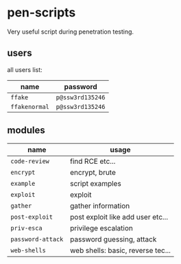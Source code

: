 # pen-scripts

Very useful script during penetration testing.

## users

all users list:

| name            | password           |
| --------------- | ------------------ |
| `ffake`         | `p@ssw3rd135246`   |
| `ffakenormal`   | `p@ssw3rd135246`   |

## modules

| name              | usage                               |
| ----------------  | ----------------------------------- |
| `code-review`     | find RCE etc...                     |
| `encrypt`         | encrypt, brute                      |
| `example`         | script examples                     |
| `exploit`         | exploit                             |
| `gather`          | gather information                  |
| `post-exploit`    | post exploit like add user etc...   |
| `priv-esca`       | privilege escalation                |
| `password-attack` | password guessing, attack           |
| `web-shells`      | web shells: basic, reverse tec...   |
